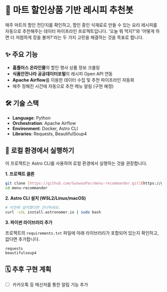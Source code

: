 # 🛒 마트 할인상품 기반 레시피 추천봇

매주 마트의 할인 전단지를 확인하고, 할인 중인 식재료로 만들 수 있는 요리 레시피를 자동으로 추천해주는 데이터 파이프라인 프로젝트입니다. '오늘 뭐 먹지?'와 '어떻게 하면 더 저렴하게 장을 볼까?'라는 두 가지 고민을 해결하는 것을 목표로 합니다.

## ✨ 주요 기능

* **홈플러스 온라인몰**의 할인 행사 상품 정보 크롤링
* **식품안전나라 공공데이터포털**의 레시피 Open API 연동
* **Apache Airflow**를 이용한 데이터 수집 및 추천 파이프라인 자동화
* 매주 정해진 시간에 자동으로 추천 메뉴 알림 (구현 예정)

## 🛠️ 기술 스택

* **Language**: Python
* **Orchestration**: Apache Airflow
* **Environment**: Docker, Astro CLI
* **Libraries**: Requests, BeautifulSoup4

## 🚀 로컬 환경에서 실행하기

이 프로젝트는 Astro CLI를 사용하여 로컬 환경에서 실행하는 것을 권장합니다.

**1. 프로젝트 클론**
```bash
git clone [https://github.com/GunwooPar/menu-recommander.git](https://github.com/GunwooPar/menu-recommander.git)
cd menu-recommander
```

**2. Astro CLI 설치 (WSL2/Linux/macOS)**
```bash
# 이전에 설치했다면 건너뛰세요.
curl -sSL install.astronomer.io | sudo bash
```

**3. 파이썬 라이브러리 추가**

프로젝트의 `requirements.txt` 파일에 아래 라이브러리가 포함되어 있는지 확인하고, 없다면 추가합니다.
```
requests
beautifulsoup4
```



## 🗓️ 추후 구현 계획

- [ ] 카카오톡 등 메신저를 통한 알림 기능 추가
